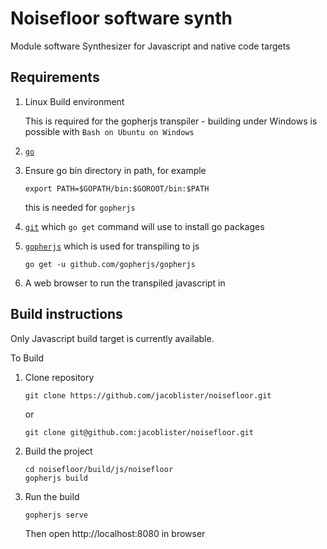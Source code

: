 # Noisefloor software synth

Module software Synthesizer for Javascript and native code targets

## Requirements

1. Linux Build environment

   This is required for the gopherjs transpiler - building under Windows is possible with `Bash on Ubuntu on Windows`

2. [`go`](https://golang.org)

3. Ensure go bin directory in path, for example

   ```
   export PATH=$GOPATH/bin:$GOROOT/bin:$PATH
   ```

   this is needed for `gopherjs`

4. [`git`](https://git-scm.com/) which `go get` command will use to install go packages

5. [`gopherjs`](https://github.com/gopherjs/gopherjs) which is used for transpiling to js
   ```
   go get -u github.com/gopherjs/gopherjs
   ```

7. A web browser to run the transpiled javascript in

## Build instructions

Only Javascript build target is currently available.

To Build

1. Clone repository

   ```
   git clone https://github.com/jacoblister/noisefloor.git
   ```
   or 
   ```
   git clone git@github.com:jacoblister/noisefloor.git
   ```

2. Build the project

   ```
   cd noisefloor/build/js/noisefloor
   gopherjs build
   ```

3. Run the build
   ```
   gopherjs serve
   ```
   Then open http://localhost:8080 in browser
